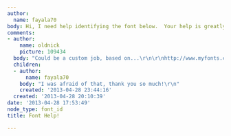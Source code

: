 ```yaml
---
author:
  name: fayala70
body: Hi, I need help identifying the font below.  Your help is greatly appreciated.[img:sites/default/files/old-images/AuroraStarzonNavy3_4233.jpg]
comments:
- author:
    name: oldnick
    picture: 109434
  body: "Could be a custom job, based on...\r\n\r\nhttp://www.myfonts.com/fonts/linotype/crillee/italic/glyphs.html"
  children:
  - author:
      name: fayala70
    body: "I was afraid of that, thank you so much!\r\n"
    created: '2013-04-28 23:44:16'
  created: '2013-04-28 20:10:39'
date: '2013-04-28 17:53:49'
node_type: font_id
title: Font Help!

---
```

